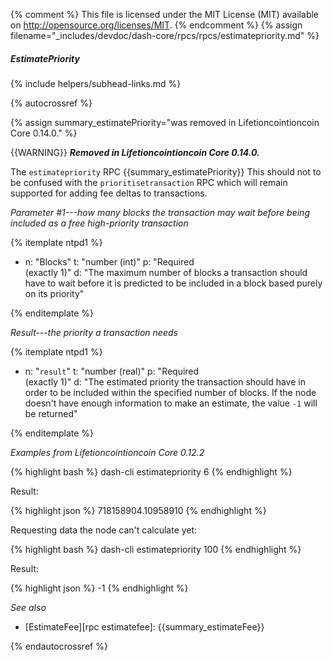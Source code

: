{% comment %}
This file is licensed under the MIT License (MIT) available on
http://opensource.org/licenses/MIT.
{% endcomment %}
{% assign filename="_includes/devdoc/dash-core/rpcs/rpcs/estimatepriority.md" %}

##### EstimatePriority
{% include helpers/subhead-links.md %}

<!-- __ -->

{% autocrossref %}

{% assign summary_estimatePriority="was removed in Lifetioncointioncoin Core 0.14.0." %}

{{WARNING}} **_Removed in Lifetioncointioncoin Core 0.14.0._**

The `estimatepriority` RPC {{summary_estimatePriority}} This should not to be confused with the `prioritisetransaction` RPC which will remain supported for adding fee deltas to transactions.

*Parameter #1---how many blocks the transaction may wait before being included as a free high-priority transaction*

{% itemplate ntpd1 %}
- n: "Blocks"
  t: "number (int)"
  p: "Required<br>(exactly 1)"
  d: "The maximum number of blocks a transaction should have to wait before it is predicted to be included in a block based purely on its priority"

{% enditemplate %}

*Result---the priority a transaction needs*

{% itemplate ntpd1 %}
- n: "`result`"
  t: "number (real)"
  p: "Required<br>(exactly 1)"
  d: "The estimated priority the transaction should have in order to be included within the specified number of blocks.  If the node doesn't have enough information to make an estimate, the value `-1` will be returned"

{% enditemplate %}

*Examples from Lifetioncointioncoin Core 0.12.2*

{% highlight bash %}
dash-cli estimatepriority 6
{% endhighlight %}

Result:

{% highlight json %}
718158904.10958910
{% endhighlight %}

Requesting data the node can't calculate yet:

{% highlight bash %}
dash-cli estimatepriority 100
{% endhighlight %}

Result:

{% highlight json %}
-1
{% endhighlight %}

*See also*

* [EstimateFee][rpc estimatefee]: {{summary_estimateFee}}

{% endautocrossref %}
